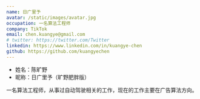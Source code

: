```yaml
---
name: 日广里予
avatar: /static/images/avatar.jpg
occupation: 一名算法工程师
company: TikTok
email: chen.kuangye@gmail.com
# twitter: https://twitter.com/Twitter
linkedin: https://www.linkedin.com/in/kuangye-chen
github: https://github.com/kuangyechen
---
```


- 姓名：陈旷野
- 昵称：日广里予（旷野肥胖版）

一名算法工程师，从事过自动驾驶相关的工作，现在的工作主要在广告算法方向。
